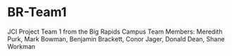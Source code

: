# BR-Team1
JCI Project Team 1 from the Big Rapids Campus Team Members: Meredith Purk, Mark Bowman, Benjamin Brackett, Conor Jager, Donald Dean, Shane Workman
